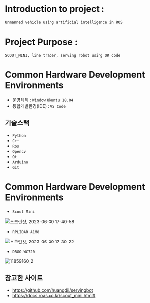 # Introduction to project :
```Unmanned vehicle using artificial intelligence in ROS```
# Project Purpose :
```SCOUT_MINI, line tracer, serving robot using QR code```
# Common Hardware Development Environments
- 운영체제 : ```Window``` ```Ubuntu 18.04```
- 통합개발환경(IDE) : ```VS Code```
## 기술스택
- ```Python```
- ```C++```
- ```Ros```
- ```Opencv```
- ```Qt```
- ```Arduino```
- ```Git```
# Common Hardware Development Environments
- ```Scout Mini```

![스크린샷, 2023-06-30 17-40-58](https://github.com/ajhwan/Yeonhee_Project/assets/129160008/fd594c4b-cb59-471d-8e62-fd93eac70102)

- ```RPLIDAR A1M8```

![스크린샷, 2023-06-30 17-30-22](https://github.com/ajhwan/Yeonhee_Project/assets/129160008/c9d90c5d-27ec-45b1-b806-aa6a70ecf5c5)

- ```DRGO-WC720```

![11859160_2](https://github.com/pflnhw/Yeonhee_Project/assets/129159977/256d5502-34c3-47f5-b9e4-c5c0d7b1fe07)



## 참고한 사이트
- https://github.com/huangdii/servingbot
- https://docs.roas.co.kr/scout_mini.html#
